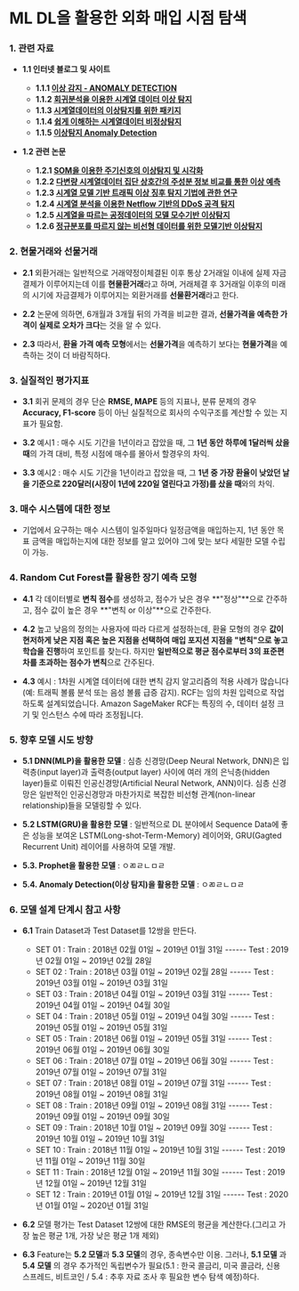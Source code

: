 # ML DL을 활용한 외화 매입 시점 탐색

### 1. 관련 자료

- **1.1 인터넷 블로그 및 사이트**

  - **1.1.1 [이상 감지 - ANOMALY DETECTION](http://intothedata.com/02.scholar_category/anomaly_detection)**
  - **1.1.2 [회귀분석을 이용한 시계열 데이터 이상 탐지](https://brunch.co.kr/@gimmesilver/4)** 
  - **1.1.3 [시계열데이터의 이상탐지를 위한 패키지](https://daewonyoon.tistory.com/m/289)**
  - **1.1.4 [쉽게 이해하는 시계열데이터 비정상탐지](https://blog.ex-em.com/m/1146)**
  - **1.1.5 [이상탐지 Anomaly Detection](https://h3imdallr.github.io/2017-06-20/anomaly_detection/)**
  
  
- **1.2 관련 논문**
  - **1.2.1 [SOM을 이용한 주기신호의 이상탐지 및 시각화](https://github.com/ajskdlf64/Project-Anomaly-Detection-For-Exchange-Rate/blob/master/%EC%B0%B8%EA%B3%A0%EC%9E%90%EB%A3%8C/SOM%EC%9D%84%20%EC%9D%B4%EC%9A%A9%ED%95%9C%20%EC%A3%BC%EA%B8%B0%EC%8B%A0%ED%98%B8%EC%9D%98%20%EC%9D%B4%EC%83%81%ED%83%90%EC%A7%80%20%EB%B0%8F%20%EC%8B%9C%EA%B0%81%ED%99%94.pdf)**
  - **1.2.2 [다변량 시계열데이터 집단 상호간의 주성분 정보 비교를 통한 이상 예측](https://github.com/ajskdlf64/Project-Anomaly-Detection-For-Exchange-Rate/blob/master/%EC%B0%B8%EA%B3%A0%EC%9E%90%EB%A3%8C/%EB%8B%A4%EB%B3%80%EB%9F%89%20%EC%8B%9C%EA%B3%84%EC%97%B4%EB%8D%B0%EC%9D%B4%ED%84%B0%20%EC%A7%91%EB%8B%A8%20%EC%83%81%ED%98%B8%EA%B0%84%EC%9D%98%20%EC%A3%BC%EC%84%B1%EB%B6%84%20%EC%A0%95%EB%B3%B4%20%EB%B9%84%EA%B5%90%EB%A5%BC%20%ED%86%B5%ED%95%9C%20%EC%9D%B4%EC%83%81%20%EC%98%88%EC%B8%A1.pdf)**
  - **1.2.3 [시계열 모델 기반 트래픽 이상 징후 탐지 기법에 관한 연구](https://github.com/ajskdlf64/Project-Anomaly-Detection-For-Exchange-Rate/blob/master/%EC%B0%B8%EA%B3%A0%EC%9E%90%EB%A3%8C/%EC%8B%9C%EA%B3%84%EC%97%B4%20%EB%AA%A8%EB%8D%B8%20%EA%B8%B0%EB%B0%98%20%ED%8A%B8%EB%9E%98%ED%94%BD%20%EC%9D%B4%EC%83%81%20%EC%A7%95%ED%9B%84%20%ED%83%90%EC%A7%80%20%EA%B8%B0%EB%B2%95%EC%97%90%20%EA%B4%80%ED%95%9C%20%EC%97%B0%EA%B5%AC.pdf)**
  - **1.2.4 [시계열 분석을 이용한 Netflow 기반의 DDoS 공격 탐지](https://github.com/ajskdlf64/Project-Anomaly-Detection-For-Exchange-Rate/blob/master/%EC%B0%B8%EA%B3%A0%EC%9E%90%EB%A3%8C/%EC%8B%9C%EA%B3%84%EC%97%B4%20%EB%B6%84%EC%84%9D%EC%9D%84%20%EC%9D%B4%EC%9A%A9%ED%95%9C%20Netflow%20%EA%B8%B0%EB%B0%98%EC%9D%98%20DDoS%20%EA%B3%B5%EA%B2%A9%20%ED%83%90%EC%A7%80.pdf)**
  - **1.2.5 [시계열을 따르는 공정데이터의 모델 모수기반 이상탐지](https://github.com/ajskdlf64/Project-Anomaly-Detection-For-Exchange-Rate/blob/master/%EC%B0%B8%EA%B3%A0%EC%9E%90%EB%A3%8C/%EC%8B%9C%EA%B3%84%EC%97%B4%EC%9D%84%20%EB%94%B0%EB%A5%B4%EB%8A%94%20%EA%B3%B5%EC%A0%95%EB%8D%B0%EC%9D%B4%ED%84%B0%EC%9D%98%20%EB%AA%A8%EB%8D%B8%20%EB%AA%A8%EC%88%98%EA%B8%B0%EB%B0%98%20%EC%9D%B4%EC%83%81%ED%83%90%EC%A7%80.pdf)**
  - **1.2.6 [정규분포를 따르지 않는 비선형 데이터를 위한 모델기반 이상탐지](https://github.com/ajskdlf64/Project-Anomaly-Detection-For-Exchange-Rate/blob/master/%EC%B0%B8%EA%B3%A0%EC%9E%90%EB%A3%8C/%EC%A0%95%EA%B7%9C%EB%B6%84%ED%8F%AC%EB%A5%BC%20%EB%94%B0%EB%A5%B4%EC%A7%80%20%EC%95%8A%EB%8A%94%20%EB%B9%84%EC%84%A0%ED%98%95%20%EB%8D%B0%EC%9D%B4%ED%84%B0%EB%A5%BC%20%EC%9C%84%ED%95%9C%20%EB%AA%A8%EB%8D%B8%EA%B8%B0%EB%B0%98%20%EC%9D%B4%EC%83%81%ED%83%90%EC%A7%80.pdf)**

### 2. 현물거래와 선물거래

  - **2.1** 외환거래는 일반적으로 거래약정이체결된 이후 통상 2거래일 이내에 실제 자금결제가 이루어지는데 이를 **현물환거래**라고 하며, 거래체결 후 3거래일 이후의 미래의 시기에 자금결제가 이루어지는 외환거래를 **선물환거래**라고 한다.
 
 
  - **2.2** 논문에 의하면, 6개월과 3개월 뒤의 가격을 비교한 결과, **선물가격을 예측한 가격이 실제로 오차가 크다**는 것을 알 수 있다. 
 
 
  - **2.3** 따라서, **환율 가격 예측 모형**에서는 **선물가격**을 예측하기 보다는 **현물가격**을 예측하는 것이 더 바람직하다.

### 3. 실질적인 평가지표

 - **3.1** 회귀 문제의 경우 단순 **RMSE, MAPE** 등의 지표나, 분류 문제의 경우 **Accuracy, F1-score** 등이 아닌 실질적으로 회사의 수익구조를 계산할 수 있는 지표가 필요함.
   
   
 - **3.2** 예시1 : 매수 시도 기간을 1년이라고 잡았을 때, 그 **1년 동안 하루에 1달러씩 샀을 때**의 가격 대비, 특정 시점에 매수를 몰아서 할경우의 차익.
   
   
 - **3.3** 예시2 : 매수 시도 기간을 1년이라고 잡았을 때, 그 **1년 중 가장 환율이 낮았던 날을 기준으로 220달러(시장이 1년에 220일 열린다고 가정)를 샀을 때**와의 차익.

### 3. 매수 시스템에 대한 정보

   - 기업에서 요구하는 매수 시스템이 일주일마다 일정금액을 매입하는지, 1년 동안 목표 금액을 매입하는지에 대한 정보를 알고 있어야 그에 맞는 보다 세밀한 모델 수립이 가능.

### 4. Random Cut Forest를 활용한 장기 예측 모형

 - **4.1** 각 데이터별로 **변칙 점수**를 생성하고, 점수가 낮은 경우 **"정상"**으로 간주하고, 점수 값이 높은 경우 **"변칙 or 이상"**으로 간주한다.
  
  
 - **4.2** 높고 낮음의 정의는 사용자에 따라 다르게 설정하는데, 환율 모형의 경우 **값이 현저하게 낮은 지점 혹은 높은 지점을 선택하여 매입 포지션 지점을 "변칙"으로 놓고 학습을 진행**하여 포인트를 찾는다. 하지만 **일반적으로 평균 점수로부터 3의 표준편차를 초과하는 점수가 변칙**으로 간주된다.


 - **4.3** 예시 : 1차원 시계열 데이터에 대한 변칙 감지 알고리즘의 적용 사례가 많습니다(예: 트래픽 볼륨 분석 또는 음성 볼륨 급증 감지). RCF는 임의 차원 입력으로 작업하도록 설계되었습니다. Amazon SageMaker RCF는 특징의 수, 데이터 설정 크기 및 인스턴스 수에 따라 조정됩니다.

### 5. 향후 모델 시도 방향

 -  **5.1 DNN(MLP)을 활용한 모델** : 심층 신경망(Deep Neural Network, DNN)은 입력층(input layer)과 출력층(output layer) 사이에 여러 개의 은닉층(hidden layer)들로 이뤄진 인공신경망(Artificial Neural Network, ANN)이다. 심층 신경망은 일반적인 인공신경망과 마찬가지로 복잡한 비선형 관계(non-linear relationship)들을 모델링할 수 있다.
   

 -  **5.2 LSTM(GRU)을 활용한 모델** : 일반적으로 DL 분야에서 Sequence Data에 좋은 성능을 보여온 LSTM(Long-shot-Term-Memory) 레이어와, GRU(Gagted Recurrent Unit) 레이어를 사용하여 모델 개발.
   

 -  **5.3. Prophet을 활용한 모델** : ㅇㄻㄹㄴㅁㄹ


 -  **5.4. Anomaly Detection(이상 탐지)을 활용한 모델** : ㅇㄻㄹㄴㅁㄹ

### 6. 모델 설계 단계시 참고 사항

 - **6.1** Train Dataset과 Test Dataset를 12쌍을 만든다.
   - SET 01 : Train : 2018년 02월 01일 ~ 2019년 01월 31일 ------ Test : 2019년 02월 01일 ~ 2019년 02월 28일 
   - SET 02 : Train : 2018년 03월 01일 ~ 2019년 02월 28일 ------ Test : 2019년 03월 01일 ~ 2019년 03월 31일 
   - SET 03 : Train : 2018년 04월 01일 ~ 2019년 03월 31일 ------ Test : 2019년 04월 01일 ~ 2019년 04월 30일 
   - SET 04 : Train : 2018년 05월 01일 ~ 2019년 04월 30일 ------ Test : 2019년 05월 01일 ~ 2019년 05월 31일 
   - SET 05 : Train : 2018년 06월 01일 ~ 2019년 05월 31일 ------ Test : 2019년 06월 01일 ~ 2019년 06월 30일 
   - SET 06 : Train : 2018년 07월 01일 ~ 2019년 06월 30일 ------ Test : 2019년 07월 01일 ~ 2019년 07월 31일 
   - SET 07 : Train : 2018년 08월 01일 ~ 2019년 07월 31일 ------ Test : 2019년 08월 01일 ~ 2019년 08월 31일 
   - SET 08 : Train : 2018년 09월 01일 ~ 2019년 08월 31일 ------ Test : 2019년 09월 01일 ~ 2019년 09월 30일 
   - SET 09 : Train : 2018년 10월 01일 ~ 2019년 09월 30일 ------ Test : 2019년 10월 01일 ~ 2019년 10월 31일 
   - SET 10 : Train : 2018년 11월 01일 ~ 2019년 10월 31일 ------ Test : 2019년 11월 01일 ~ 2019년 11월 30일 
   - SET 11 : Train : 2018년 12월 01일 ~ 2019년 11월 30일 ------ Test : 2019년 12월 01일 ~ 2019년 12월 31일 
   - SET 12 : Train : 2019년 01월 01일 ~ 2019년 12월 31일 ------ Test : 2020년 01월 01일 ~ 2020년 01월 31일 
   
   
 - **6.2** 모델 평가는 Test Dataset 12쌍에 대한 RMSE의 평균을 계산한다.(그리고 가장 높은 평균 1개, 가장 낮은 평균 1개 제외)
 
 
 - **6.3** Feature는 **5.2 모델**과 **5.3 모델**의 경우, 종속변수만 이용. 그러나, **5.1 모델** 과 **5.4 모델** 의 경우 추가적인 독립변수가 필요(5.1 : 한국 콜금리, 미국 콜금라, 신용 스프레드, 비트코인 / 5.4 : 추후 자료 조사 후 필요한 변수 탐색 예정)하다. 
